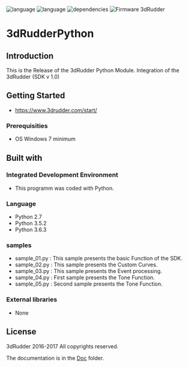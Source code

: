 ![language](https://img.shields.io/badge/Language-python%202.7-green.svg) 
![language](https://img.shields.io/badge/Language-python%203.5.2-green.svg) 
![dependencies](https://img.shields.io/badge/Dependecies-3dRudderSDK-green.svg)
![Firmware 3dRudder](https://img.shields.io/badge/Firmware%203dRudder-%3E%20v1.3.5.2-brightgreen.svg)

# 3dRudderPython

## Introduction

This is the Release of the 3dRudder Python Module.
Integration of the 3dRudder (SDK v 1.0)

## Getting Started
* https://www.3drudder.com/start/

### Prerequisities 
* OS Windows 7 minimum
	
## Built with

### Integrated Development Environment 
* This programm was coded with Python.

### Language 
* Python 2.7
* Python 3.5.2
* Python 3.6.3

### samples 

* sample_01.py : This sample presents the basic Function of the SDK.
* sample_02.py : This sample presents the Custom Curves.
* sample_03.py : This sample presents the Event processing.
* sample_04.py : First sample presents the Tone Function.
* sample_05.py : Second sample presents the Tone Function.

### External libraries
* None
	
## License
3dRudder 2016-2017 All copyrights reserved.


The documentation is in the [Doc](Doc/3DRudderPythonSDK.pdf) folder.


